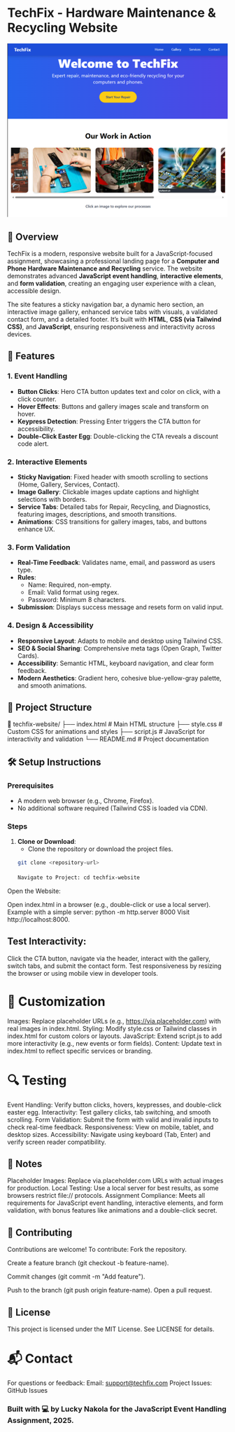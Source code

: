 # TechFix - Hardware Maintenance & Recycling Website

![TechFix Preview](img/preview.png)

## 📖 Overview

TechFix is a modern, responsive website built for a JavaScript-focused assignment, showcasing a professional landing page for a **Computer and Phone Hardware Maintenance and Recycling** service. The website demonstrates advanced **JavaScript event handling**, **interactive elements**, and **form validation**, creating an engaging user experience with a clean, accessible design.

The site features a sticky navigation bar, a dynamic hero section, an interactive image gallery, enhanced service tabs with visuals, a validated contact form, and a detailed footer. It’s built with **HTML**, **CSS (via Tailwind CSS)**, and **JavaScript**, ensuring responsiveness and interactivity across devices.

## 🚀 Features

### 1. Event Handling
- **Button Clicks**: Hero CTA button updates text and color on click, with a click counter.
- **Hover Effects**: Buttons and gallery images scale and transform on hover.
- **Keypress Detection**: Pressing Enter triggers the CTA button for accessibility.
- **Double-Click Easter Egg**: Double-clicking the CTA reveals a discount code alert.

### 2. Interactive Elements
- **Sticky Navigation**: Fixed header with smooth scrolling to sections (Home, Gallery, Services, Contact).
- **Image Gallery**: Clickable images update captions and highlight selections with borders.
- **Service Tabs**: Detailed tabs for Repair, Recycling, and Diagnostics, featuring images, descriptions, and smooth transitions.
- **Animations**: CSS transitions for gallery images, tabs, and buttons enhance UX.

### 3. Form Validation
- **Real-Time Feedback**: Validates name, email, and password as users type.
- **Rules**:
  - Name: Required, non-empty.
  - Email: Valid format using regex.
  - Password: Minimum 8 characters.
- **Submission**: Displays success message and resets form on valid input.

### 4. Design & Accessibility
- **Responsive Layout**: Adapts to mobile and desktop using Tailwind CSS.
- **SEO & Social Sharing**: Comprehensive meta tags (Open Graph, Twitter Cards).
- **Accessibility**: Semantic HTML, keyboard navigation, and clear form feedback.
- **Modern Aesthetics**: Gradient hero, cohesive blue-yellow-gray palette, and smooth animations.

## 📂 Project Structure
📂 techfix-website/ 
├── index.html # Main HTML structure 
├── style.css # Custom CSS for animations and styles 
├── script.js # JavaScript for interactivity and validation 
└── README.md # Project documentation



## 🛠️ Setup Instructions

### Prerequisites
- A modern web browser (e.g., Chrome, Firefox).
- No additional software required (Tailwind CSS is loaded via CDN).

### Steps
1. **Clone or Download**:
   - Clone the repository or download the project files.
   ```bash
   git clone <repository-url>

   Navigate to Project: cd techfix-website
Open the Website:

Open index.html in a browser (e.g., double-click or use a local server).
Example with a simple server:
python -m http.server 8000
Visit http://localhost:8000.

## Test Interactivity:
Click the CTA button, navigate via the header, interact with the gallery, switch tabs, and submit the contact form.
Test responsiveness by resizing the browser or using mobile view in developer tools.

# 🎨 Customization
Images: Replace placeholder URLs (e.g., https://via.placeholder.com) with real images in index.html.
Styling: Modify style.css or Tailwind classes in index.html for custom colors or layouts.
JavaScript: Extend script.js to add more interactivity (e.g., new events or form fields).
Content: Update text in index.html to reflect specific services or branding.

# 🔍 Testing
Event Handling: Verify button clicks, hovers, keypresses, and double-click easter egg.
Interactivity: Test gallery clicks, tab switching, and smooth scrolling.
Form Validation: Submit the form with valid and invalid inputs to check real-time feedback.
Responsiveness: View on mobile, tablet, and desktop sizes.
Accessibility: Navigate using keyboard (Tab, Enter) and verify screen reader compatibility.

## 📝 Notes

Placeholder Images: Replace via.placeholder.com URLs with actual images for production.
Local Testing: Use a local server for best results, as some browsers restrict file:// protocols.
Assignment Compliance: Meets all requirements for JavaScript event handling, interactive elements, and form validation, with bonus features like animations and a double-click secret.

## 🙌 Contributing

Contributions are welcome! To contribute:
Fork the repository.

Create a feature branch (git checkout -b feature-name).

Commit changes (git commit -m "Add feature").

Push to the branch (git push origin feature-name).
Open a pull request.

## 📜 License

This project is licensed under the MIT License. See LICENSE for details.

# 📬 Contact

For questions or feedback:
Email: support@techfix.com
Project Issues: GitHub Issues

### Built with 💻 by Lucky Nakola for the JavaScript Event Handling Assignment, 2025.